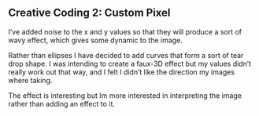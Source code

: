 ## Creative Coding 2: Custom Pixel

I’ve added noise to the x and y values so that they will produce a sort of wavy effect, which gives some dynamic to the image.

Rather than ellipses I have decided to add curves that form a sort of tear drop shape. I was intending to create a faux-3D effect but my values didn’t really work out that way, and I felt I didn’t like the direction my images where taking. 

The effect is interesting but Im more interested in interpreting the image rather than adding an effect to it. 

